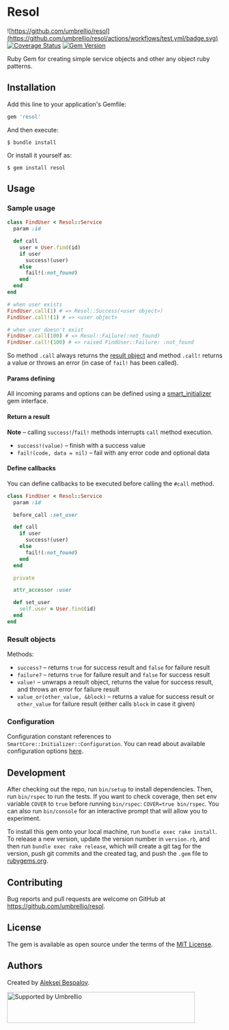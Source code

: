 # Resol

![https://github.com/umbrellio/resol](https://github.com/umbrellio/resol/actions/workflows/test.yml/badge.svg)
[![Coverage Status](https://coveralls.io/repos/github/umbrellio/resol/badge.svg?branch=master)](https://coveralls.io/github/umbrellio/resol?branch=master)
[![Gem Version](https://badge.fury.io/rb/resol.svg)](https://badge.fury.io/rb/resol)

Ruby Gem for creating simple service objects and other any object ruby patterns.

## Installation

Add this line to your application's Gemfile:

```ruby
gem 'resol'
```

And then execute:

    $ bundle install

Or install it yourself as:

    $ gem install resol

## Usage

### Sample usage

```ruby
class FindUser < Resol::Service
  param :id

  def call
    user = User.find(id)
    if user
      success!(user)
    else
      fail!(:not_found)
    end
  end
end

# when user exists
FindUser.call(1) # => Resol::Success(<user object>)
FindUser.call!(1) # => <user object>

# when user doesn't exist
FindUser.call(100) # => Resol::Failure(:not_found)
FindUser.call!(100) # => raised FindUser::Failure: :not_found
```

So method `.call` always returns the [result object](#result-objects)
and method `.call!` returns a value or throws an error (in case of `fail!` has been called).

#### Params defining

All incoming params and options can be defined using a [smart_initializer](https://github.com/smart-rb/smart_initializer) gem interface.

#### Return a result

**Note** – calling `success!`/`fail!` methods interrupts `call` method execution.

- `success!(value)` – finish with a success value
- `fail!(code, data = nil)` – fail with any error code and optional data

#### Define callbacks

You can define callbacks to be executed before calling the `#call` method.

```ruby
class FindUser < Resol::Service
  param :id

  before_call :set_user

  def call
    if user
      success!(user)
    else
      fail!(:not_found)
    end
  end

  private

  attr_accessor :user

  def set_user
    self.user = User.find(id)
  end
end
```

### Result objects

Methods:

- `success?` – returns `true` for success result and `false` for failure result
- `failure?` – returns `true` for failure result and `false` for success result
- `value!` – unwraps a result object, returns the value for success result, and throws an error for failure result
- `value_or(other_value, &block)` – returns a value for success result or `other_value` for failure result (either calls `block` in case it given)


### Configuration

Configuration constant references to `SmartCore::Initializer::Configuration`. You can read
about available configuration options [here](https://github.com/smart-rb/smart_initializer#configuration).

## Development

After checking out the repo, run `bin/setup` to install dependencies. Then, run `bin/rspec` to run the tests.
If you want to check coverage, then set env variable `COVER` to `true` before running `bin/rspec`:
`COVER=true bin/rspec`.
You can also run `bin/console` for an interactive prompt that will allow you to experiment.

To install this gem onto your local machine, run `bundle exec rake install`. To release a new version, update the version number in `version.rb`, and then run `bundle exec rake release`, which will create a git tag for the version, push git commits and the created tag, and push the `.gem` file to [rubygems.org](https://rubygems.org).

## Contributing

Bug reports and pull requests are welcome on GitHub at https://github.com/umbrellio/resol.

## License

The gem is available as open source under the terms of the [MIT License](https://opensource.org/licenses/MIT).

## Authors

Created by [Aleksei Bespalov](https://github.com/nulldef).

<a href="https://github.com/umbrellio/">
<img style="float: left;" src="https://umbrellio.github.io/Umbrellio/supported_by_umbrellio.svg" alt="Supported by Umbrellio" width="439" height="72">
</a>
